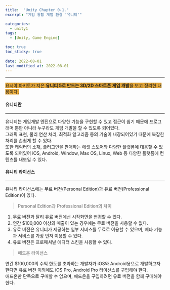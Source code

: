 ```yaml
---
title:  "Unity Chapter 0-1."
excerpt: "게임 통합 개발 환경 '유니티'"

categories:
  - unity1
tags:
  - [Unity, Game Engine]

toc: true
toc_sticky: true
 
date: 2022-08-01
last_modified_at: 2022-08-01
---
```

---
<span style="background-color:#E2A63B">요시야 마키토가 지은 **유니티 5로 만드는 3D/2D 스마트폰 게임 개발**을 보고 정리한 내용이다.</span>  
 
 
#### 유니티란
---
유니티는 게임개발 엔진으로 다양한 기능을 구현할 수 있고 접근이 쉽기 때문에 프로그래머 뿐만 아니라 누구라도 게임 개발을 할 수 있도록 되어있다.  
그래픽 표현, 물리 연산 처리, 최적화 알고리즘 등의 기술이 내장되어있기 때문에 복잡한 처리를 손쉽게 할 수 있다.  
또한 캐릭터의 소재, 플러그인을 판매하는 에셋 스토어와 다양한 플랫폼에 대응할 수 있도록 되어있어 iOS, Android, Window, Max OS, Linux, Web 등 다양한 플랫폼에 컨텐츠를 내보일 수 있다.  
 

 
#### 유니티 라이선스
---
유니티 라이선스에는 무료 버전(Personal Edition)과 유료 버전(Professional Edition)이 있다.
>Personal Edition과 Professional Edition의 차이  

1. 무료 버전과 달리 유료 버전에선 시작화면을 변경할 수 있다.
2. 연간 $100,000 이상의 매출이 있는 경우에는 무료 버전을 사용할 수 없다.
3. 유료 버전은 유니티가 제공하는 일부 서비스를 무료로 이용할 수 있으며, 베타 기능과 서비스를 가장 먼저 이용할 수 있다.
4. 유료 버전은 프로페셔널 에디터 스킨을 사용할 수 있다.  

>애드온 라이선스

연간 $100,000의 수익 한도를 초과하는 개발자가 iOS와 Android용으로 개발하고자 한다면 유료 버전 이외에도 iOS Pro, Android Pro 라이선스를 구입해야 한다.  
애드온만 단독으로 구매할 수 없으며, 애드온을 구입하려면 유료 버전을 함께 구매해야 한다.